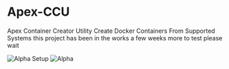 # Apex-CCU
Apex Container Creator Utility Create Docker Containers From Supported Systems 
this project has been in the works a few weeks more to test please wait 

![Alpha Setup](https://github.com/user-attachments/assets/623ab898-b7da-404a-872d-29e189401eef)
![Alpha](https://github.com/user-attachments/assets/d63a481f-fc1e-4036-a798-4fbbb8498f07)


